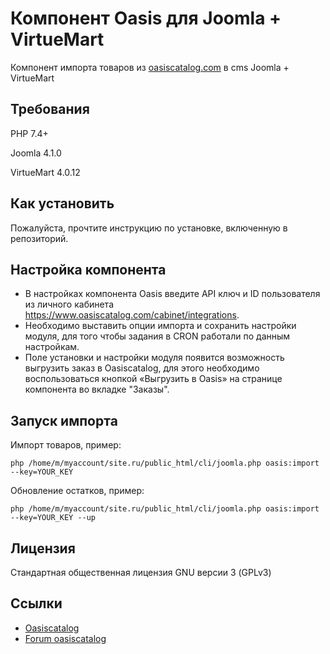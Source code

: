 # Компонент Oasis для Joomla + VirtueMart

Компонент импорта товаров из [oasiscatalog.com](https://www.oasiscatalog.com/) в cms Joomla + VirtueMart

## Требования

PHP 7.4+

Joomla 4.1.0

VirtueMart 4.0.12

## Как установить

Пожалуйста, прочтите инструкцию по установке, включенную в репозиторий.

## Настройка компонента

- В настройках компонента Oasis введите API ключ и ID пользователя из личного кабинета https://www.oasiscatalog.com/cabinet/integrations.
- Необходимо выставить опции импорта и сохранить настройки модуля, для того чтобы задания в CRON работали по данным настройкам.
- Поле установки и настройки модуля появится возможность выгрузить заказ в Oasiscatalog, для этого необходимо воспользоваться кнопкой «Выгрузить в Oasis» на странице компонента во вкладке "Заказы".

## Запуск импорта

Импорт товаров, пример:

```
php /home/m/myaccount/site.ru/public_html/cli/joomla.php oasis:import --key=YOUR_KEY
```

Обновление остатков, пример:

```
php /home/m/myaccount/site.ru/public_html/cli/joomla.php oasis:import --key=YOUR_KEY --up
```

## Лицензия

Стандартная общественная лицензия GNU версии 3 (GPLv3)

## Ссылки

- [Oasiscatalog](https://www.oasiscatalog.com/)
- [Forum oasiscatalog](https://forum.oasiscatalog.com/)

